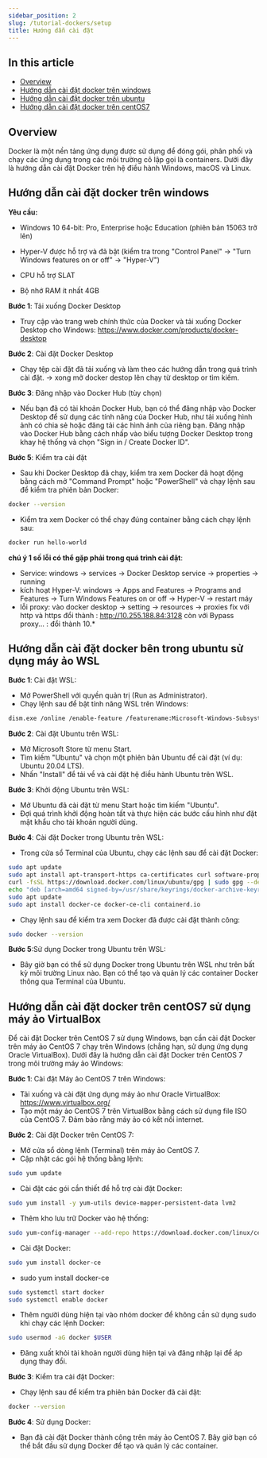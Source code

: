 ```yaml
---
sidebar_position: 2
slug: /tutorial-dockers/setup
title: Hướng dẫn cài đặt
---
```


## In this article
* [Overview](#overview)
* [Hướng dẫn cài đặt docker trên windows](#hướng-dẫn-cài-đặt-docker-trên-windows)
* [Hướng dẫn cài đặt docker trên ubuntu](#hướng-dẫn-cài-đặt-docker-trên-ubuntu)
* [Hướng dẫn cài đặt docker trên centOS7](#hướng-dẫn-cài-đặt-docker-trên-centos7)


## Overview

Docker là một nền tảng ứng dụng được sử dụng để đóng gói, phân phối và chạy các ứng dụng trong các môi trường cô lập gọi là containers. Dưới đây là hướng dẫn cài đặt Docker trên hệ điều hành Windows, macOS và Linux.


## Hướng dẫn cài đặt docker trên windows
**Yêu cầu:**

+ Windows 10 64-bit: Pro, Enterprise hoặc Education (phiên bản 15063 trở lên)

+ Hyper-V được hỗ trợ và đã bật (kiểm tra trong "Control Panel" -> "Turn Windows features on or off" -> "Hyper-V")

+ CPU hỗ trợ SLAT

+ Bộ nhớ RAM ít nhất 4GB

**Bước 1**: Tải xuống Docker Desktop
+ Truy cập vào trang web chính thức của Docker và tải xuống Docker Desktop cho Windows: https://www.docker.com/products/docker-desktop

**Bước 2**: Cài đặt Docker Desktop
+ Chạy tệp cài đặt đã tải xuống và làm theo các hướng dẫn trong quá trình cài đặt. -> xong mở docker destop lên chạy từ desktop or tìm kiếm.

**Bước 3**: Đăng nhập vào Docker Hub (tùy chọn)
+ Nếu bạn đã có tài khoản Docker Hub, bạn có thể đăng nhập vào Docker Desktop để sử dụng các tính năng của Docker Hub, như tải xuống hình ảnh có chia sẻ hoặc đăng tải các hình ảnh của riêng bạn.
Đăng nhập vào Docker Hub bằng cách nhấp vào biểu tượng Docker Desktop trong khay hệ thống và chọn "Sign in / Create Docker ID".

**Bước 5**: Kiểm tra cài đặt
+ Sau khi Docker Desktop đã chạy, kiểm tra xem Docker đã hoạt động bằng cách mở "Command Prompt" hoặc "PowerShell" và chạy lệnh sau để kiểm tra phiên bản Docker:
```bash
docker --version
```
+ Kiểm tra xem Docker có thể chạy đúng container bằng cách chạy lệnh sau:
```bash
docker run hello-world
```

**chú ý 1 số lỗi có thể gặp phải trong quá trình cài đặt**:
+ Service: windows -> services -> Docker Desktop service -> properties -> running
+ kích hoạt Hyper-V: windows -> Apps and Features -> Programs and Features -> Turn Windows Features on or off -> Hyper-V -> restart máy
+ lỗi proxy: vào docker desktop -> setting -> resources -> proxies fix với http và https đổi thành : http://10.255.188.84:3128 còn với Bypass proxy... : đổi thành 10.*

## Hướng dẫn cài đặt docker bên trong ubuntu sử dụng máy ảo WSL  
**Bước 1**: Cài đặt WSL:
+ Mở PowerShell với quyền quản trị (Run as Administrator).
+ Chạy lệnh sau để bật tính năng WSL trên Windows:
```bash
dism.exe /online /enable-feature /featurename:Microsoft-Windows-Subsystem-Linux /all /norestart
```
**Bước 2**: Cài đặt Ubuntu trên WSL:
+ Mở Microsoft Store từ menu Start.
+ Tìm kiếm "Ubuntu" và chọn một phiên bản Ubuntu để cài đặt (ví dụ: Ubuntu 20.04 LTS).
+ Nhấn "Install" để tải về và cài đặt hệ điều hành Ubuntu trên WSL.

**Bước 3**: Khởi động Ubuntu trên WSL:
+ Mở Ubuntu đã cài đặt từ menu Start hoặc tìm kiếm "Ubuntu".
+ Đợi quá trình khởi động hoàn tất và thực hiện các bước cấu hình như đặt mật khẩu cho tài khoản người dùng.

**Bước 4**: Cài đặt Docker trong Ubuntu trên WSL:
+ Trong cửa sổ Terminal của Ubuntu, chạy các lệnh sau để cài đặt Docker:
```bash
sudo apt update
sudo apt install apt-transport-https ca-certificates curl software-properties-common
curl -fsSL https://download.docker.com/linux/ubuntu/gpg | sudo gpg --dearmor -o /usr/share/keyrings/docker-archive-keyring.gpg
echo "deb [arch=amd64 signed-by=/usr/share/keyrings/docker-archive-keyring.gpg] https://download.docker.com/linux/ubuntu $(lsb_release -cs) stable" | sudo tee /etc/apt/sources.list.d/docker.list > /dev/null
sudo apt update
sudo apt install docker-ce docker-ce-cli containerd.io

```
+ Chạy lệnh sau để kiểm tra xem Docker đã được cài đặt thành công:
```bash
sudo docker --version
```

**Bước 5**:Sử dụng Docker trong Ubuntu trên WSL:
+ Bây giờ bạn có thể sử dụng Docker trong Ubuntu trên WSL như trên bất kỳ môi trường Linux nào. Bạn có thể tạo và quản lý các container Docker thông qua Terminal của Ubuntu.

## Hướng dẫn cài đặt docker trên centOS7 sử dụng máy ảo VirtualBox
Để cài đặt Docker trên CentOS 7 sử dụng Windows, bạn cần cài đặt Docker trên máy ảo CentOS 7 chạy trên Windows (chẳng hạn, sử dụng ứng dụng Oracle VirtualBox). Dưới đây là hướng dẫn cài đặt Docker trên CentOS 7 trong môi trường máy ảo Windows:

**Bước 1**: Cài đặt Máy ảo CentOS 7 trên Windows:
+ Tải xuống và cài đặt ứng dụng máy ảo như Oracle VirtualBox: https://www.virtualbox.org/
+ Tạo một máy ảo CentOS 7 trên VirtualBox bằng cách sử dụng file ISO của CentOS 7. Đảm bảo rằng máy ảo có kết nối internet.

**Bước 2**: Cài đặt Docker trên CentOS 7:
+ Mở cửa sổ dòng lệnh (Terminal) trên máy ảo CentOS 7.
+ Cập nhật các gói hệ thống bằng lệnh:
```bash
sudo yum update
```
+ Cài đặt các gói cần thiết để hỗ trợ cài đặt Docker:
```bash
sudo yum install -y yum-utils device-mapper-persistent-data lvm2
```
+ Thêm kho lưu trữ Docker vào hệ thống:
```bash
sudo yum-config-manager --add-repo https://download.docker.com/linux/centos/docker-ce.repo
```
+ Cài đặt Docker:
```bash
sudo yum install docker-ce
```
+ sudo yum install docker-ce
```bash
sudo systemctl start docker
sudo systemctl enable docker
```
+ Thêm người dùng hiện tại vào nhóm docker để không cần sử dụng sudo khi chạy các lệnh Docker:
```bash
sudo usermod -aG docker $USER
```
+ Đăng xuất khỏi tài khoản người dùng hiện tại và đăng nhập lại để áp dụng thay đổi.

**Bước 3**: Kiểm tra cài đặt Docker:
+ Chạy lệnh sau để kiểm tra phiên bản Docker đã cài đặt:
```bash
docker --version
```

**Bước 4**: Sử dụng Docker:
+ Bạn đã cài đặt Docker thành công trên máy ảo CentOS 7. Bây giờ bạn có thể bắt đầu sử dụng Docker để tạo và quản lý các container.
